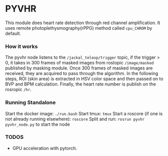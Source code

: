 # PYVHR
This module does heart rate detection through red channel amplification. It uses remote photoplethysmography(rPPG) method called `cpu_CHROM` by default. 

### How it works
The pyvhr node listens to the `/jackal_teleop/trigger` topic, if the trigger > 0, it takes in 300 frames of masked images from rostopic `/image/masked` published by masking module. Once 300 frames of masked images are received, they are acquired to pass through the algorithm. In the following steps, ROI (skin area) is extracted in HSV color space and then passed on to BVP and BPM calculation. Finally, the heart rate number is publish on the rosropic `/hr`.

### Running Standalone
Start the docker image: `./run.bash`
Start tmux: `tmux`
Start a roscore (if one is not already running elsewhere): `roscore`
Split and run: `rosrun pyvhr pyvhr_node.py` to start the node

### TODOS
 - GPU acceleration with pytorch.
